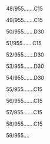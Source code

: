48/955.......C15 


49/955.......C15 


50/955.......D30 


51/955.......C15 


52/955.......D30 


53/955.......D30 


54/955.......D30 


55/955.......C15 


56/955.......C15 


57/955.......C15 


58/955.......C15 


59/955.... 

